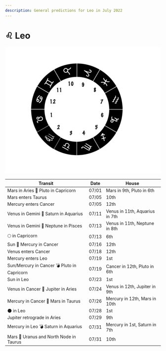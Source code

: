 ```yaml
---
description: General predictions for Leo in July 2022
---
```


# ♌ Leo

![](<../../.gitbook/assets/leo (1).png>)



| Transit                                     | Date  | House                          |
| ------------------------------------------- | ----- | ------------------------------ |
| Mars in Aries 🔲 Pluto in Capricorn         | 07/01 | Mars in 9th, Pluto in 6th      |
| Mars enters Taurus                          | 07/05 | 10th                           |
| Mercury enters Cancer                       | 07/05 | 12th                           |
| Venus in Gemini 🔺 Saturn in Aquarius       | 07/11 | Venus in 11th, Aquarius in 7th |
| Venus in Gemini 🔲 Neptune in Pisces        | 07/13 | Venus in 11th, Neptune in 8th  |
|  🌕 in Capricorn                            | 07/13 | 6th                            |
| Sun 🖤 Mercury in Cancer                    | 07/16 | 12th                           |
| Venus enters Cancer                         | 07/18 | 12th                           |
| Mercury enters Leo                          | 07/19 | 1st                            |
| Sun/Mercury in Cancer 💣 Pluto in Capricorn | 07/19 | Cancer in 12th, Pluto in 6th   |
| Sun in Leo                                  | 07/23 | 1st                            |
| Venus in Cancer 🔲 Jupiter in Aries         | 07/24 | Venus in 12th, Jupiter in 9th  |
| Mercury in Cancer 🔲 Mars in Taurus         | 07/26 | Mercury in 12th, Mars in 10th  |
| 🌑 in Leo                                   | 07/28 | 1st                            |
| Jupiter retrograde in Aries                 | 07/29 | 9th                            |
| Mercury in Leo 💣 Saturn in Aquarius        | 07/31 | Mercury in 1st, Saturn in 7th  |
| Mars 🖤 Uranus and North Node in Taurus     | 07/31 | 10th                           |





###
